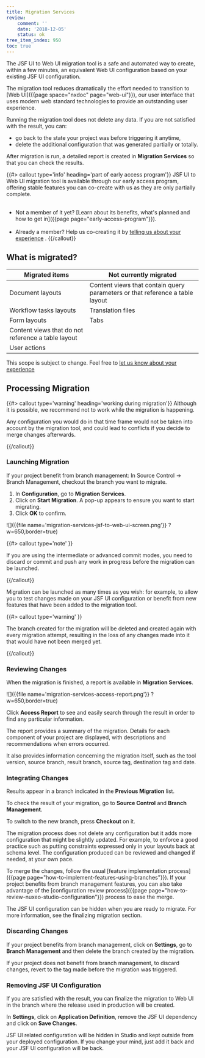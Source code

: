 ```yaml
---
title: Migration Services
review:
    comment: ''
    date: '2018-12-05'
    status: ok
tree_item_index: 950
toc: true
---
```

The JSF UI to Web UI migration tool is a safe and automated way to create, within a few minutes, an equivalent Web UI configuration based on your existing JSF UI configuration.

The migration tool reduces dramatically the effort needed to transition to [Web UI]({{page space="nxdoc" page="web-ui"}}), our user interface that uses modern web standard technologies to provide an outstanding user experience.

Running the migration tool does not delete any data. If you are not satisfied with the result, you can:
* go back to the state your project was before triggering it anytime,
* delete the additional configuration that was generated partially or totally.

After migration is run, a detailed report is created in **Migration Services** so that you can check the results.

{{#> callout type='info' heading='part of early access program'}}
JSF UI to Web UI migration tool is available through our early access program, offering stable features you can co-create with us as they are only partially complete.<br /><br />

- Not a member of it yet? [Learn about its benefits, what's planned and how to get in]({{page page="early-access-program"}}).
<br /><br />
- Already a member? Help us co-creating it by [telling us about your experience](https://docs.google.com/forms/d/e/1FAIpQLSdoDfpJOnFwkxHAHOk5aq5KHh9myxF6fISugnMzVmvuQSp-fw/viewform?usp=pp_url) </a>.
{{/callout}}

## What is migrated?

| Migrated items | Not currently migrated |
|----------------|-------------------|
| Document layouts | Content views that contain query parameters or that reference a table layout |
| Workflow tasks layouts | Translation files  |
| Form layouts | Tabs     |
| Content views that do not reference a table layout |     &nbsp;     |
| User actions |        &nbsp;    |

This scope is subject to change. Feel free to [let us know about your experience](https://docs.google.com/forms/d/e/1FAIpQLSdoDfpJOnFwkxHAHOk5aq5KHh9myxF6fISugnMzVmvuQSp-fw/viewform?usp=pp_url)

## Processing Migration

{{#> callout type='warning' heading='working during migration'}}
Although it is possible, we recommend not to work while the migration is happening.

Any configuration you would do in that time frame would not be taken into account by the migration tool, and could lead to conflicts if you decide to merge changes afterwards.

{{/callout}}

### Launching Migration

If your project benefit from branch management: In Source Control -> Branch Management, checkout the branch you want to migrate.
1. In **Configuration**, go to **Migration Services**.
1. Click on **Start Migration**.
A pop-up appears to ensure you want to start migrating.
1. Click **OK** to confirm.

![]({{file name='migration-services-jsf-to-web-ui-screen.png'}} ?w=650,border=true)

{{#> callout type='note' }}

If you are using the intermediate or advanced commit modes, you need to discard or commit and push any work in progress before the migration can be launched.

{{/callout}}

Migration can be launched as many times as you wish: for example, to allow you to test changes made on your JSF UI configuration or benefit from new features that have been added to the migration tool.

{{#> callout type='warning' }}

The branch created for the migration will be deleted and created again with every migration attempt, resulting in the loss of any changes made into it that would have not been merged yet.

{{/callout}}

### Reviewing Changes

When the migration is finished, a report is available in **Migration Services**.

![]({{file name='migration-services-access-report.png'}} ?w=650,border=true)

Click **Access Report** to see and easily search through the result in order to find any particular information.


The report provides a summary of the migration. Details for each component of your project are displayed, with descriptions and recommendations when errors occurred.

It also provides information concerning the migration itself, such as the tool version, source branch, result branch, source tag, destination tag and date.

### Integrating Changes

Results appear in a branch indicated in the **Previous Migration** list.

To check the result of your migration, go to  **Source Control** and **Branch Management**.  

To switch to the new branch, press **Checkout** on it.

The migration process does not delete any configuration but it adds more configuration that might be slightly updated. For example, to enforce a good practice such as putting constraints expressed only in your layouts back at schema level. The configuration produced can be reviewed and changed if needed, at your own pace.

To merge the changes, follow the usual [feature implementation process]({{page page="how-to-implement-features-using-branches"}}). If your project benefits from branch management features, you can also take advantage of the [configuration review process]({{page page="how-to-review-nuxeo-studio-configuration"}}) process to ease the merge.

The JSF UI configuration can be hidden when you are ready to migrate. For more information, see the finalizing migration section.

### Discarding Changes

If your project benefits from branch management, click on **Settings**, go to **Branch Management** and then delete the branch created by the migration.

If your project does not benefit from branch management, to discard changes, revert to the tag made before the migration was triggered.

### Removing JSF UI Configuration

If you are satisfied with the result, you can finalize the migration to Web UI in the branch where the release used in production will be created.

In **Settings**, click on **Application Definition**, remove the JSF UI dependency and click on **Save Changes**.

JSF UI related configuration will be hidden in Studio and kept outside from your deployed configuration. If you change your mind, just add it back and your JSF UI configuration will be back.
